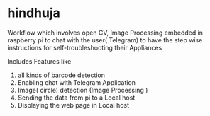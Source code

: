 # hindhuja
Workflow which involves open CV, Image Processing embedded in raspberry pi to chat with the user( Telegram) to have the step wise instructions for self-troubleshooting their Appliances 

Includes Features like 
1. all kinds of barcode detection 
2. Enabling chat with Telegram Application 
3. Image(  circle) detection (Image Processing ) 
4. Sending the data from pi to a Local host 
5. Displaying the web page in Local host 
